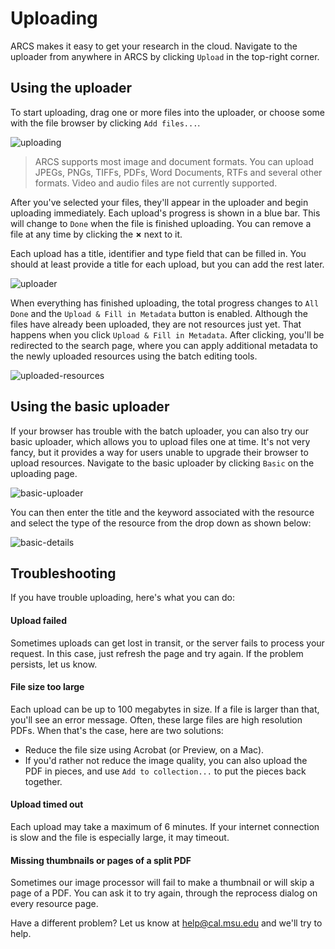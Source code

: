 Uploading
=========
ARCS makes it easy to get your research in the cloud. Navigate to the uploader
from anywhere in ARCS by clicking `Upload` in the top-right corner.

Using the uploader
------------------
To start uploading, drag one or more files into the uploader, or choose some
with the file browser by clicking `Add files...`. 

![uploading](../img/docs/uploading.png)

>ARCS supports most image and document formats. You can upload JPEGs, PNGs,
TIFFs, PDFs, Word Documents, RTFs and several other formats. Video and audio
files are not currently supported.

After you've selected your files, they'll appear in the uploader and begin 
uploading immediately. Each upload's progress is shown in a blue bar. This
will change to `Done` when the file is finished uploading. You can remove a file
at any time by clicking the **&times;** next to it.

Each upload has a title, identifier and type field that can be filled in. You
should at least provide a title for each upload, but you can add the rest later.

![uploader](../img/docs/uploader.png)

When everything has finished uploading, the total progress changes to `All
Done` and the `Upload & Fill in Metadata` button is enabled. Although the files
have already been uploaded, they are not resources just yet. That happens when
you click `Upload & Fill in Metadata`. After clicking, you'll be redirected to
the search page, where you can apply additional metadata to the newly uploaded
resources using the batch editing tools.

![uploaded-resources](../img/docs/uploaded-resources.png)

Using the basic uploader
------------------------
If your browser has trouble with the batch uploader, you can also try our basic
uploader, which allows you to upload files one at time. It's not very fancy,
but it provides a way for users unable to upgrade their browser to upload
resources. Navigate to the basic uploader by clicking `Basic` on the uploading
page.

![basic-uploader](../img/docs/basic-uploader.png)

You can then enter the title and the keyword associated with the resource and select  the type of the resource from the drop down as shown below:

![basic-details](../img/docs/basic-details.png) 

Troubleshooting
---------------
If you have trouble uploading, here's what you can do:

#### Upload failed
Sometimes uploads can get lost in transit, or the server fails to process your
request. In this case, just refresh the page and try again. If the problem 
persists, let us know.

#### File size too large
Each upload can be up to 100 megabytes in size. If a file is larger than that, 
you'll see an error message. Often, these large files are high resolution PDFs. 
When that's the case, here are two solutions:

- Reduce the file size using Acrobat (or Preview, on a Mac).
- If you'd rather not reduce the image quality, you can also upload the PDF in
  pieces, and use `Add to collection...` to put the pieces back together. 

#### Upload timed out
Each upload may take a maximum of 6 minutes. If your internet connection is 
slow and the file is especially large, it may timeout.

#### Missing thumbnails or pages of a split PDF
Sometimes our image processor will fail to make a thumbnail or will skip a page
of a PDF. You can ask it to try again, through the reprocess dialog on every
resource page.

Have a different problem? Let us know at help@cal.msu.edu and we'll try to help.
